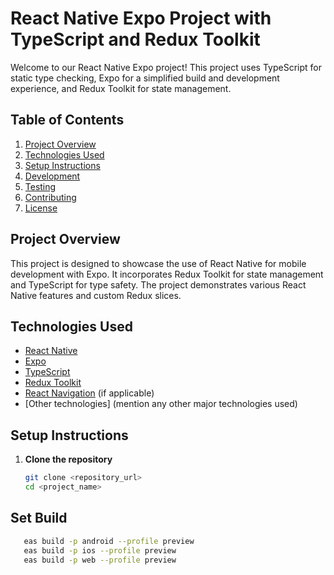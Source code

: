 # React Native Expo Project with TypeScript and Redux Toolkit

Welcome to our React Native Expo project! This project uses TypeScript for static type checking, Expo for a simplified build and development experience, and Redux Toolkit for state management.

## Table of Contents
1. [Project Overview](#project-overview)
2. [Technologies Used](#technologies-used)
3. [Setup Instructions](#setup-instructions)
4. [Development](#development)
5. [Testing](#testing)
6. [Contributing](#contributing)
7. [License](#license)

## Project Overview
This project is designed to showcase the use of React Native for mobile development with Expo. It incorporates Redux Toolkit for state management and TypeScript for type safety. The project demonstrates various React Native features and custom Redux slices.

## Technologies Used
- [React Native](https://reactnative.dev/)
- [Expo](https://expo.dev/)
- [TypeScript](https://www.typescriptlang.org/)
- [Redux Toolkit](https://redux-toolkit.js.org/)
- [React Navigation](https://reactnavigation.org/) (if applicable)
- [Other technologies] (mention any other major technologies used)

## Setup Instructions
1. **Clone the repository**
   ```bash
   git clone <repository_url>
   cd <project_name>


## Set Build 

```bash
   eas build -p android --profile preview
   eas build -p ios --profile preview
   eas build -p web --profile preview
   ```   